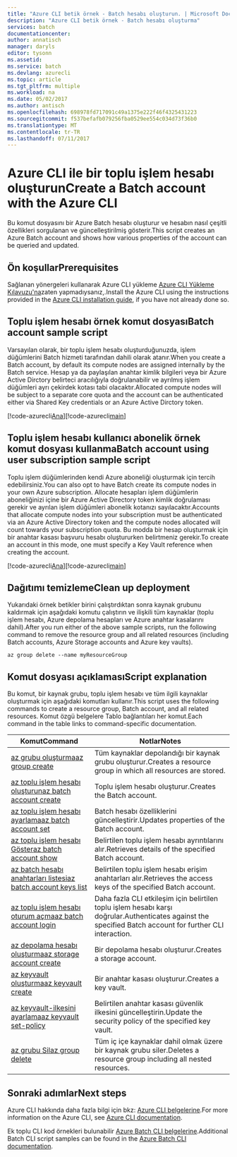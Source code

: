 ```yaml
---
title: "Azure CLI betik örnek - Batch hesabı oluşturun. | Microsoft Docs"
description: "Azure CLI betik örnek - Batch hesabı oluşturma"
services: batch
documentationcenter: 
author: annatisch
manager: daryls
editor: tysonn
ms.assetid: 
ms.service: batch
ms.devlang: azurecli
ms.topic: article
ms.tgt_pltfrm: multiple
ms.workload: na
ms.date: 05/02/2017
ms.author: antisch
ms.openlocfilehash: 698978fd717091c49a1375e222f46f4325431223
ms.sourcegitcommit: f537befafb079256fba0529ee554c034d73f36b0
ms.translationtype: MT
ms.contentlocale: tr-TR
ms.lasthandoff: 07/11/2017
---
```

# <a name="create-a-batch-account-with-the-azure-cli"></a><span data-ttu-id="010ee-103">Azure CLI ile bir toplu işlem hesabı oluşturun</span><span class="sxs-lookup"><span data-stu-id="010ee-103">Create a Batch account with the Azure CLI</span></span>

<span data-ttu-id="010ee-104">Bu komut dosyasını bir Azure Batch hesabı oluşturur ve hesabın nasıl çeşitli özellikleri sorgulanan ve güncelleştirilmiş gösterir.</span><span class="sxs-lookup"><span data-stu-id="010ee-104">This script creates an Azure Batch account and shows how various properties of the account can be queried and updated.</span></span>

## <a name="prerequisites"></a><span data-ttu-id="010ee-105">Ön koşullar</span><span class="sxs-lookup"><span data-stu-id="010ee-105">Prerequisites</span></span>

<span data-ttu-id="010ee-106">Sağlanan yönergeleri kullanarak Azure CLI yükleme [Azure CLI Yükleme Kılavuzu'na](https://docs.microsoft.com/cli/azure/install-azure-cli)zaten yapmadıysanız,.</span><span class="sxs-lookup"><span data-stu-id="010ee-106">Install the Azure CLI using the instructions provided in the [Azure CLI installation guide](https://docs.microsoft.com/cli/azure/install-azure-cli), if you have not already done so.</span></span>

## <a name="batch-account-sample-script"></a><span data-ttu-id="010ee-107">Toplu işlem hesabı örnek komut dosyası</span><span class="sxs-lookup"><span data-stu-id="010ee-107">Batch account sample script</span></span>

<span data-ttu-id="010ee-108">Varsayılan olarak, bir toplu işlem hesabı oluşturduğunuzda, işlem düğümlerini Batch hizmeti tarafından dahili olarak atanır.</span><span class="sxs-lookup"><span data-stu-id="010ee-108">When you create a Batch account, by default its compute nodes are assigned internally by the Batch service.</span></span> <span data-ttu-id="010ee-109">Hesap ya da paylaşılan anahtar kimlik bilgileri veya bir Azure Active Dirctory belirteci aracılığıyla doğrulanabilir ve ayrılmış işlem düğümleri ayrı çekirdek kotası tabi olacaktır.</span><span class="sxs-lookup"><span data-stu-id="010ee-109">Allocated compute nodes will be subject to a separate core quota and the account can be authenticated either via Shared Key credentials or an Azure Active Dirctory token.</span></span>

<span data-ttu-id="010ee-110">[!code-azurecli[Ana](../../../cli_scripts/batch/create-account/create-account.sh "hesabı oluştur")]</span><span class="sxs-lookup"><span data-stu-id="010ee-110">[!code-azurecli[main](../../../cli_scripts/batch/create-account/create-account.sh "Create Account")]</span></span>

## <a name="batch-account-using-user-subscription-sample-script"></a><span data-ttu-id="010ee-111">Toplu işlem hesabı kullanıcı abonelik örnek komut dosyası kullanma</span><span class="sxs-lookup"><span data-stu-id="010ee-111">Batch account using user subscription sample script</span></span>

<span data-ttu-id="010ee-112">Toplu işlem düğümlerinden kendi Azure aboneliği oluşturmak için tercih edebilirsiniz.</span><span class="sxs-lookup"><span data-stu-id="010ee-112">You can also opt to have Batch create its compute nodes in your own Azure subscription.</span></span>
<span data-ttu-id="010ee-113">Allocate hesapları işlem düğümlerin aboneliğinizi içine bir Azure Active Directory token kimlik doğrulaması gerekir ve ayrılan işlem düğümleri abonelik kotanızı sayılacaktır.</span><span class="sxs-lookup"><span data-stu-id="010ee-113">Accounts that allocate compute nodes into your subscription must be authenticated via an Azure Active Directory token and the compute nodes allocated will count towards your subscription quota.</span></span> <span data-ttu-id="010ee-114">Bu modda bir hesap oluşturmak için bir anahtar kasası başvuru hesabı oluştururken belirtmeniz gerekir.</span><span class="sxs-lookup"><span data-stu-id="010ee-114">To create an account in this mode, one must specify a Key Vault reference when creating the account.</span></span>

<span data-ttu-id="010ee-115">[!code-azurecli[Ana](../../../cli_scripts/batch/create-account/create-account-user-subscription.sh  "kullanıcı aboneliği kullanarak hesabı oluştur")]</span><span class="sxs-lookup"><span data-stu-id="010ee-115">[!code-azurecli[main](../../../cli_scripts/batch/create-account/create-account-user-subscription.sh  "Create Account using User Subscription")]</span></span>

## <a name="clean-up-deployment"></a><span data-ttu-id="010ee-116">Dağıtımı temizleme</span><span class="sxs-lookup"><span data-stu-id="010ee-116">Clean up deployment</span></span>

<span data-ttu-id="010ee-117">Yukarıdaki örnek betikler birini çalıştırdıktan sonra kaynak grubunu kaldırmak için aşağıdaki komutu çalıştırın ve ilişkili tüm kaynaklar (toplu işlem hesabı, Azure depolama hesapları ve Azure anahtar kasalarını dahil).</span><span class="sxs-lookup"><span data-stu-id="010ee-117">After you run either of the above sample scripts, run the following command to remove the resource group and all related resources (including Batch accounts, Azure Storage accounts and Azure key vaults).</span></span>

```azurecli
az group delete --name myResourceGroup
```

## <a name="script-explanation"></a><span data-ttu-id="010ee-118">Komut dosyası açıklaması</span><span class="sxs-lookup"><span data-stu-id="010ee-118">Script explanation</span></span>

<span data-ttu-id="010ee-119">Bu komut, bir kaynak grubu, toplu işlem hesabı ve tüm ilgili kaynaklar oluşturmak için aşağıdaki komutları kullanır.</span><span class="sxs-lookup"><span data-stu-id="010ee-119">This script uses the following commands to create a resource group, Batch account, and all related resources.</span></span> <span data-ttu-id="010ee-120">Komut özgü belgelere Tablo bağlantıları her komut.</span><span class="sxs-lookup"><span data-stu-id="010ee-120">Each command in the table links to command-specific documentation.</span></span>

| <span data-ttu-id="010ee-121">Komut</span><span class="sxs-lookup"><span data-stu-id="010ee-121">Command</span></span> | <span data-ttu-id="010ee-122">Notlar</span><span class="sxs-lookup"><span data-stu-id="010ee-122">Notes</span></span> |
|---|---|
| [<span data-ttu-id="010ee-123">az grubu oluşturma</span><span class="sxs-lookup"><span data-stu-id="010ee-123">az group create</span></span>](https://docs.microsoft.com/cli/azure/group#create) | <span data-ttu-id="010ee-124">Tüm kaynaklar depolandığı bir kaynak grubu oluşturur.</span><span class="sxs-lookup"><span data-stu-id="010ee-124">Creates a resource group in which all resources are stored.</span></span> |
| [<span data-ttu-id="010ee-125">az toplu işlem hesabı oluşturun</span><span class="sxs-lookup"><span data-stu-id="010ee-125">az batch account create</span></span>](https://docs.microsoft.com/cli/azure/batch/account#create) | <span data-ttu-id="010ee-126">Toplu işlem hesabı oluşturur.</span><span class="sxs-lookup"><span data-stu-id="010ee-126">Creates the Batch account.</span></span>  |
| [<span data-ttu-id="010ee-127">az toplu işlem hesabı ayarlama</span><span class="sxs-lookup"><span data-stu-id="010ee-127">az batch account set</span></span>](https://docs.microsoft.com/cli/azure/batch/account#set) | <span data-ttu-id="010ee-128">Batch hesabı özelliklerini güncelleştirir.</span><span class="sxs-lookup"><span data-stu-id="010ee-128">Updates properties of the Batch account.</span></span>  |
| [<span data-ttu-id="010ee-129">az toplu işlem hesabı Göster</span><span class="sxs-lookup"><span data-stu-id="010ee-129">az batch account show</span></span>](https://docs.microsoft.com/cli/azure/batch/account#show) | <span data-ttu-id="010ee-130">Belirtilen toplu işlem hesabı ayrıntılarını alır.</span><span class="sxs-lookup"><span data-stu-id="010ee-130">Retrieves details of the specified Batch account.</span></span>  |
| [<span data-ttu-id="010ee-131">az batch hesabı anahtarları listesi</span><span class="sxs-lookup"><span data-stu-id="010ee-131">az batch account keys list</span></span>](https://docs.microsoft.com/cli/azure/batch/account/keys#list) | <span data-ttu-id="010ee-132">Belirtilen toplu işlem hesabı erişim anahtarları alır.</span><span class="sxs-lookup"><span data-stu-id="010ee-132">Retrieves the access keys of the specified Batch account.</span></span>  |
| [<span data-ttu-id="010ee-133">az toplu işlem hesabı oturum açma</span><span class="sxs-lookup"><span data-stu-id="010ee-133">az batch account login</span></span>](https://docs.microsoft.com/cli/azure/batch/account#login) | <span data-ttu-id="010ee-134">Daha fazla CLI etkileşim için belirtilen toplu işlem hesabı karşı doğrular.</span><span class="sxs-lookup"><span data-stu-id="010ee-134">Authenticates against the specified Batch account for further CLI interaction.</span></span>  |
| [<span data-ttu-id="010ee-135">az depolama hesabı oluşturma</span><span class="sxs-lookup"><span data-stu-id="010ee-135">az storage account create</span></span>](https://docs.microsoft.com/cli/azure/storage/account#create) | <span data-ttu-id="010ee-136">Bir depolama hesabı oluşturur.</span><span class="sxs-lookup"><span data-stu-id="010ee-136">Creates a storage account.</span></span> |
| [<span data-ttu-id="010ee-137">az keyvault oluşturma</span><span class="sxs-lookup"><span data-stu-id="010ee-137">az keyvault create</span></span>](https://docs.microsoft.com/cli/azure/keyvault#create) | <span data-ttu-id="010ee-138">Bir anahtar kasası oluşturur.</span><span class="sxs-lookup"><span data-stu-id="010ee-138">Creates a key vault.</span></span> |
| [<span data-ttu-id="010ee-139">az keyvault-ilkesini ayarlama</span><span class="sxs-lookup"><span data-stu-id="010ee-139">az keyvault set-policy</span></span>](https://docs.microsoft.com/cli/azure/keyvault#set-policy) | <span data-ttu-id="010ee-140">Belirtilen anahtar kasası güvenlik ilkesini güncelleştirin.</span><span class="sxs-lookup"><span data-stu-id="010ee-140">Update the security policy of the specified key vault.</span></span> |
| [<span data-ttu-id="010ee-141">az grubu Sil</span><span class="sxs-lookup"><span data-stu-id="010ee-141">az group delete</span></span>](https://docs.microsoft.com/cli/azure/group#delete) | <span data-ttu-id="010ee-142">Tüm iç içe kaynaklar dahil olmak üzere bir kaynak grubu siler.</span><span class="sxs-lookup"><span data-stu-id="010ee-142">Deletes a resource group including all nested resources.</span></span> |

## <a name="next-steps"></a><span data-ttu-id="010ee-143">Sonraki adımlar</span><span class="sxs-lookup"><span data-stu-id="010ee-143">Next steps</span></span>

<span data-ttu-id="010ee-144">Azure CLI hakkında daha fazla bilgi için bkz: [Azure CLI belgelerine](https://docs.microsoft.com/cli/azure/overview).</span><span class="sxs-lookup"><span data-stu-id="010ee-144">For more information on the Azure CLI, see [Azure CLI documentation](https://docs.microsoft.com/cli/azure/overview).</span></span>

<span data-ttu-id="010ee-145">Ek toplu CLI kod örnekleri bulunabilir [Azure Batch CLI belgelerine](../batch-cli-samples.md).</span><span class="sxs-lookup"><span data-stu-id="010ee-145">Additional Batch CLI script samples can be found in the [Azure Batch CLI documentation](../batch-cli-samples.md).</span></span>
